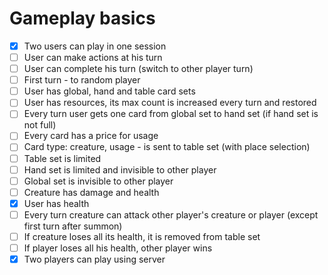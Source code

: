 # Gameplay basics

- [x] Two users can play in one session
- [ ] User can make actions at his turn
- [ ] User can complete his turn (switch to other player turn)
- [ ] First turn - to random player
- [ ] User has global, hand and table card sets
- [ ] User has resources, its max count is increased every turn and restored
- [ ] Every turn user gets one card from global set to hand set (if hand set is not full)
- [ ] Every card has a price for usage
- [ ] Card type: creature, usage - is sent to table set (with place selection)
- [ ] Table set is limited
- [ ] Hand set is limited and invisible to other player
- [ ] Global set is invisible to other player
- [ ] Creature has damage and health
- [x] User has health
- [ ] Every turn creature can attack other player's creature or player (except first turn after summon)
- [ ] If creature loses all its health, it is removed from table set
- [ ] If player loses all his health, other player wins
- [x] Two players can play using server
